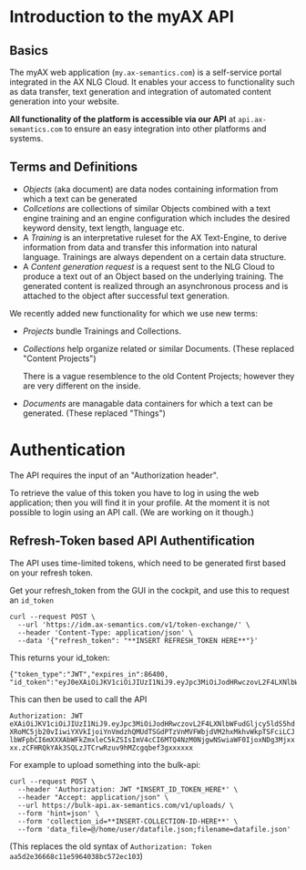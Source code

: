 # Introduction to the myAX API

## Basics
The myAX web application (`my.ax-semantics.com`) is a self-service portal integrated in the AX NLG Cloud. It enables your access to functionality such as data transfer, text generation and integration of automated content generation into your website.

**All functionality of the platform is accessible via our API** at `api.ax-semantics.com` to ensure an easy integration into other platforms and systems.

## Terms and Definitions
* _Objects_ (aka document) are data nodes containing information from which a text can be generated 
* _Collcetions_ are collections of similar Objects combined with a text engine training and an engine configuration which includes the desired keyword density, text length, language etc.
* A _Training_ is an interpretative ruleset for the AX Text-Engine, to derive information from data and transfer this information into natural language. Trainings are always dependent on a certain data structure.
* A _Content generation request_ is a request sent to the NLG Cloud to produce a text out of an Object based on the underlying training. The generated content is realized through an asynchronous process and is attached to the object after successful text generation.

We recently added new functionality for which we use new terms:
* _Projects_ bundle Trainings and Collections.
* _Collections_ help organize related or similar Documents. (These replaced "Content Projects")

  There is a vague resemblence to the old Content Projects; however they are very different on the inside.

* _Documents_ are managable data containers for which a text can be generated.  (These replaced "Things")



# Authentication
The API requires the input of an "Authorization header".

To retrieve the value of this token you have to log in using the web application; then you will find it in your profile. At the moment it is not possible to login using an API call. (We are working on it though.)


## Refresh-Token based API Authentification
The API uses time-limited tokens, which need to be generated first based on your refresh token.

Get your refresh_token from the GUI in the cockpit, and use this to request an `id_token`

```
curl --request POST \
  --url 'https://idm.ax-semantics.com/v1/token-exchange/' \
  --header 'Content-Type: application/json' \
  --data '{"refresh_token": "**INSERT REFRESH_TOKEN HERE**"}'
```

This returns your id_token:
```
{"token_type":"JWT","expires_in":86400, "id_token":"eyJ0eXAiOiJKV1ciOiJIUzI1NiJ9.eyJpc3MiOiJodHRwczovL2F4LXNlbWFudGljcy5ldS5hdXRoMC5jb20vIiwiYXVkIjoiYnVmdzhQMUdTSGdPTzVnMVFWbjdVM2hxMkhvWkpTSFciLCJlbWFpbCI6mXXXAbWFkZmxleC5kZSIsImV4cCI6MTQ4NzM0NjgwNSwiaWF0IjoxNDg3Mjxxxx.zCFHRQkYAk3SQLzJTCrwRzuv9hMZcgqbef3gxxxxxx"}
```

This can then be used to call the API

`Authorization: JWT eXAiOiJKV1ciOiJIUzI1NiJ9.eyJpc3MiOiJodHRwczovL2F4LXNlbWFudGljcy5ldS5hdXRoMC5jb20vIiwiYXVkIjoiYnVmdzhQMUdTSGdPTzVnMVFWbjdVM2hxMkhvWkpTSFciLCJlbWFpbCI6mXXXAbWFkZmxleC5kZSIsImV4cCI6MTQ4NzM0NjgwNSwiaWF0IjoxNDg3Mjxxxx.zCFHRQkYAk3SQLzJTCrwRzuv9hMZcgqbef3gxxxxxx`


For example to upload something into the bulk-api:

```shell
curl --request POST \
  --header 'Authorization: JWT *INSERT_ID_TOKEN_HERE*' \
  --header "Accept: application/json" \
  --url https://bulk-api.ax-semantics.com/v1/uploads/ \
  --form 'hint=json' \
  --form 'collection_id=**INSERT-COLLECTION-ID-HERE**' \
  --form 'data_file=@/home/user/datafile.json;filename=datafile.json'
  ```
  
  
  (This replaces the old syntax of `Authorization: Token aa5d2e36668c11e5964038bc572ec103`)


